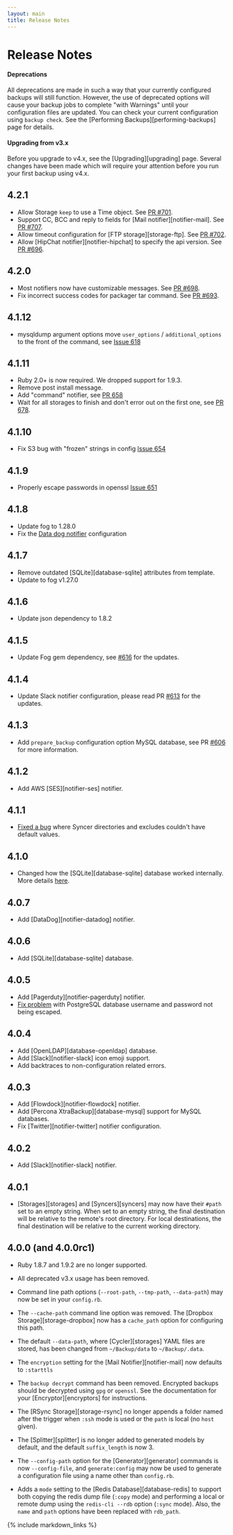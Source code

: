 ```yaml
---
layout: main
title: Release Notes
---
```


Release Notes
=============

#### Deprecations

All deprecations are made in such a way that your currently configured backups will still function.
However, the use of deprecated options will cause your backup jobs to complete "with Warnings" until
your configuration files are updated. You can check your current configuration using `backup check`.
See the [Performing Backups][performing-backups] page for details.

#### Upgrading from v3.x

Before you upgrade to v4.x, see the [Upgrading][upgrading] page.
Several changes have been made which will require your attention before you run your first backup using v4.x.

4.2.1
-----

- Allow Storage `keep` to use a Time object. See [PR #701](https://github.com/backup/backup/pull/701).
- Support CC, BCC and reply to fields for [Mail notifier][notifier-mail]. See [PR #707](https://github.com/backup/backup/pull/707).
- Allow timeout configuration for [FTP storage][storage-ftp]. See [PR #702](https://github.com/backup/backup/pull/702).
- Allow [HipChat notifier][notifier-hipchat] to specify the api version. See [PR #696](https://github.com/backup/backup/pull/696).

4.2.0
-----

- Most notifiers now have customizable messages. See [PR #698](https://github.com/backup/backup/pull/698).
- Fix incorrect success codes for packager tar command. See [PR #693](https://github.com/backup/backup/pull/693).

4.1.12
-----

- mysqldump argument options move `user_options` / `additional_options` to the front of the command, see [Issue 618](https://github.com/backup/backup/issues/618)

4.1.11
-----

- Ruby 2.0+ is now required. We dropped support for 1.9.3.
- Remove post install message.
- Add "command" notifier, see [PR 658](https://github.com/backup/backup/pull/658)
- Wait for all storages to finish and don't error out on the first one, see [PR 678](https://github.com/backup/backup/pull/676).

4.1.10
-----

- Fix S3 bug with "frozen" strings in config [Issue 654](https://github.com/backup/backup/pull/654)

4.1.9
-----

- Properly escape passwords in openssl [Issue 651](https://github.com/backup/backup/pull/651)

4.1.8
-----

- Update fog to 1.28.0
- Fix the [Data dog notifier](https://github.com/meskyanichi/backup/pull/642) configuration

4.1.7
-----

- Remove outdated [SQLite][database-sqlite] attributes from template.
- Update to fog v1.27.0

4.1.6
-----

- Update json dependency to 1.8.2

4.1.5
-----

- Update Fog gem dependency, see [#616](https://github.com/meskyanichi/backup/pull/616) for the updates.

4.1.4
-----

- Update Slack notifier configuration, please read PR [#613](https://github.com/meskyanichi/backup/pull/613) for the updates.

4.1.3
-----

- Add `prepare_backup` configuration option MySQL database, see PR [#606](https://github.com/meskyanichi/backup/pull/606) for more information.

4.1.2
-----

- Add AWS [SES][notifier-ses] notifier.

4.1.1
-----

- [Fixed a bug](https://github.com/meskyanichi/backup/pull/592) where Syncer directories and excludes couldn't have default values.

4.1.0
-----

- Changed how the [SQLite][database-sqlite] database worked internally. More details [here](https://github.com/meskyanichi/backup/pull/587).

4.0.7
-----

- Add [DataDog][notifier-datadog] notifier.

4.0.6
-----

- Add [SQLite][database-sqlite] database.

4.0.5
-----

- Add [Pagerduty][notifier-pagerduty] notifier.
- [Fix problem](https://github.com/meskyanichi/backup/issues/581) with PostgreSQL database username and password not being escaped.

4.0.4
-----

- Add [OpenLDAP][database-openldap] database.
- Add [Slack][notifier-slack] icon emoji support.
- Add backtraces to non-configuration related errors.

4.0.3
-----

- Add [Flowdock][notifier-flowdock] notifier.
- Add [Percona XtraBackup][database-mysql] support for MySQL databases.
- Fix [Twitter][notifier-twitter] notifier configuration.

4.0.2
-----

- Add [Slack][notifier-slack] notifier.

4.0.1
-----

- [Storages][storages] and [Syncers][syncers] may now have their `#path` set to an empty string.
  When set to an empty string, the final destination will be relative to the remote's root directory.
  For local destinations, the final destination will be relative to the current working directory.

4.0.0 (and 4.0.0rc1)
--------------------

- Ruby 1.8.7 and 1.9.2 are no longer supported.

- All deprecated v3.x usage has been removed.

- Command line path options (`--root-path`, `--tmp-path`, `--data-path`) may now be set in your `config.rb`.

- The `--cache-path` command line option was removed.
  The [Dropbox Storage][storage-dropbox] now has a `cache_path` option for configuring this path.

- The default `--data-path`, where [Cycler][storages] YAML files are stored,
  has been changed from `~/Backup/data` to `~/Backup/.data`.

- The `encryption` setting for the [Mail Notifier][notifier-mail] now defaults to `:starttls`

- The `backup decrypt` command has been removed. Encrypted backups should be decrypted using `gpg` or `openssl`.
  See the documentation for your [Encryptor][encryptors] for instructions.

- The [RSync Storage][storage-rsync] no longer appends a folder named after the trigger
  when `:ssh` mode is used or the `path` is local (no `host` given).

- The [Splitter][splitter] is no longer added to generated models by default, and the default `suffix_length` is now 3.

- The `--config-path` option for the [Generator][generator] commands is now `--config-file`, and `generate:config` may
  now be used to generate a configuration file using a name other than `config.rb`.

- Adds a `mode` setting to the [Redis Database][database-redis] to support both copying the redis dump file (`:copy`
  mode) and performing a local or remote dump using the `redis-cli --rdb` option (`:sync` mode). Also, the `name` and
  `path` options have been replaced with `rdb_path`.


{% include markdown_links %}
